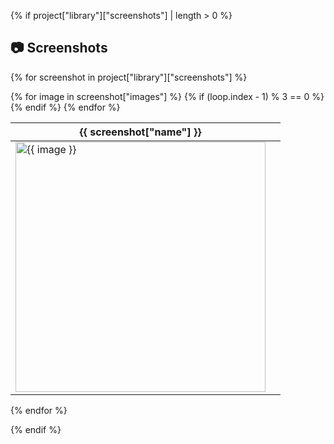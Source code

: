 {% if project["library"]["screenshots"] | length > 0 %}

## :camera: Screenshots 

{% for screenshot in project["library"]["screenshots"] %}
<table> 
    <thead>
        <tr><th>{{ screenshot["name"] }}</th><th></th></tr>
    </thead>
    <tbody>
        <tr>
        {% for image in screenshot["images"] %}
		    {% if (loop.index - 1) % 3 == 0 %}
			</tr><tr>
		    {% endif %}
            <td><img src="{{ image }}" alt="{{ image }}" height="400"></td>
        {% endfor %}
        </tr>
    </tbody>
</table>
{% endfor %}

{% endif %}
